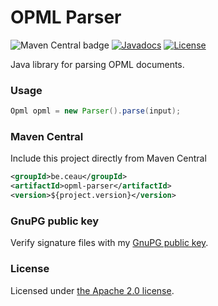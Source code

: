 # OPML Parser

![Maven Central badge](https://maven-badges.herokuapp.com/maven-central/be.ceau/opml-parser/badge.svg) [![Javadocs](https://javadoc.io/badge/be.ceau/opml-parser.svg)](https://javadoc.io/doc/be.ceau/opml-parser)  [![License](https://img.shields.io/badge/License-Apache%202.0-blue.svg)](https://www.apache.org/licenses/LICENSE-2.0.txt)

Java library for parsing OPML documents.

### Usage

```Java
Opml opml = new Parser().parse(input);
```

### Maven Central
Include this project directly from Maven Central
```XML
<groupId>be.ceau</groupId>
<artifactId>opml-parser</artifactId>
<version>${project.version}</version>
```

### GnuPG public key
Verify signature files with my [GnuPG public key](https://www.ceau.be/pubkey.gpg).

### License
Licensed under [the Apache 2.0 license](http://www.apache.org/licenses/LICENSE-2.0.txt).